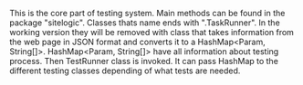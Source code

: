 This is the core part of testing system.
Main methods can be found in the package "sitelogic". Classes thats name ends with ".TaskRunner".
In the working version they will be removed with class that takes information from the web page in JSON format and converts it to a HashMap<Param, String[]>.
HashMap<Param, String[]> have all information about testing process.
Then TestRunner class is invoked.
It can pass HashMap to the different testing classes depending of what tests are needed.
